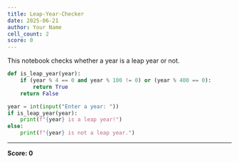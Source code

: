 ```yaml
---
title: Leap-Year-Checker
date: 2025-06-21
author: Your Name
cell_count: 2
score: 0
---
```


This notebook checks whether a year is a leap year or not.


```python
def is_leap_year(year):
    if (year % 4 == 0 and year % 100 != 0) or (year % 400 == 0):
        return True
    return False

year = int(input("Enter a year: "))
if is_leap_year(year):
    print(f"{year} is a leap year!")
else:
    print(f"{year} is not a leap year.")

```


---
**Score: 0**